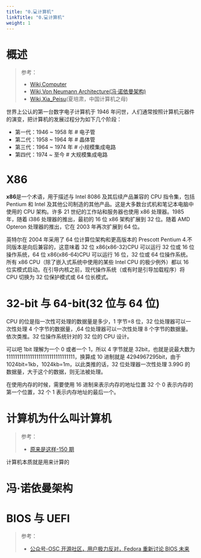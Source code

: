 ```yaml
---
title: "0.💻计算机"
linkTitle: "0.💻计算机"
weight: 1
---
```


# 概述

> 参考：
> - [Wiki,Computer](https://en.wikipedia.org/wiki/Computer)
> - [Wiki,Von Neumann Architecture(冯·诺依曼架构)](https://en.wikipedia.org/wiki/Von_Neumann_architecture)
> - [Wiki,Xia_Peisu](https://en.wikipedia.org/wiki/Xia_Peisu)(夏培肃，中国计算机之母)

世界上公认的第一台数字电子计算机于 1946 年问世，人们通常按照计算机元器件的演变，把计算机的发展过程分为如下几个阶段：

- 第一代：1946 ~ 1958 年 # 电子管
- 第二代：1958 ~ 1964 年 # 晶体管
- 第三代：1964 ~ 1974 年 # 小规模集成电路
- 第四代：1974 ~ 至今 # 大规模集成电路

# X86

**x86**是一个术语，用于描述与 Intel 8086 及其后续产品兼容的 CPU 指令集，包括 Pentium 和 Intel 及其他公司制造的其他产品。这是大多数台式机和笔记本电脑中使用的 CPU 架构。许多 21 世纪的工作站和服务器也使用 x86 处理器。1985 年，随着 i386 处理器的推出，最初的 16 位 x86 架构扩展到 32 位。随着 AMD Opteron 处理器的推出，它在 2003 年再次扩展到 64 位。

英特尔在 2004 年采用了 64 位计算位架构和更高版本的 Prescott Pentium 4.不同版本是向后兼容的，这意味着 32 位 x86(x86-32)CPU 可以运行 32 位或 16 位操作系统，64 位 x86(x86-64)CPU 可以运行 16 位，32 位或 64 位操作系统。所有 x86 CPU（除了嵌入式系统中使用的某些 Intel CPU 的极少例外）都以 16 位实模式启动。在引导内核之前，现代操作系统（或有时是引导加载程序）将 CPU 切换为 32 位保护模式或 64 位长模式。

# 32-bit 与 64-bit(32 位与 64 位)

CPU 的位是指一次性可处理的数据量是多少，1 字节=8 位，32 位处理器可以一次性处理 4 个字节的数据量，,64 位处理器可以一次性处理 8 个字节的数据量。依次类推。32 位操作系统针对的 32 位的 CPU 设计。

可以吧 1bit 理解为一个 0 或者一个 1，所以 4 字节就是 32bit，也就是说最大数为 11111111111111111111111111111111，换算成 10 进制就是 4294967295bit，由于 1024bit=1kb，1024kb=1m，以此类推的话，32 位处理器一次性处理 3.99G 的数据量，大于这个的数据，则无法被处理。

在使用内存的时候，需要使用 16 进制来表示内存的地址位置 32 个 0 表示内存的第一个位置，32 个 1 表示内存地址的最后一个。

# 计算机为什么叫计算机

> 参考：
> - [原来是这样-150 期](https://www.ximalaya.com/keji/246622/30260075)

计算机本质就是用来计算的

# 冯·诺依曼架构

# BIOS 与 UEFI

> 参考：
> - [公众号-OSC 开源社区，用户极力反对，Fedora 重新讨论 BIOS 未来](https://mp.weixin.qq.com/s/jTQu14SuoIj-c2L7hEiYzg)
